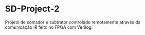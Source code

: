 # SD-Project-2
Projeto de somador e subtrator controlado remotamente através da comunicação IR feito no FPGA com Verilog.
